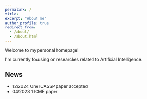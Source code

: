 ```yaml
---
permalink: /
title:
excerpt: "About me"
author_profile: true
redirect_from: 
  - /about/
  - /about.html
---
```


Welcome to my personal homepage!  

I'm currently focusing on researches related to Artificial Intelligence.

## News
- 12/2024 One ICASSP paper accepted 
- 04/2023 1 ICME paper
